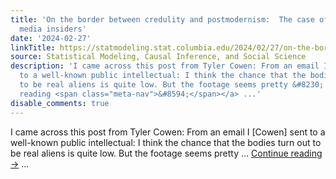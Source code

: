 ```yaml
---
title: 'On the border between credulity and postmodernism:  The case of the UFO’s-as-space-aliens
  media insiders'
date: '2024-02-27'
linkTitle: https://statmodeling.stat.columbia.edu/2024/02/27/on-the-border-between-credulity-and-postmodernism-the-case-of-the-ufos-as-space-aliens-media-insiders/
source: Statistical Modeling, Causal Inference, and Social Science
description: 'I came across this post from Tyler Cowen: From an email I [Cowen] sent
  to a well-known public intellectual: I think the chance that the bodies turn out
  to be real aliens is quite low. But the footage seems pretty &#8230; <a href="https://statmodeling.stat.columbia.edu/2024/02/27/on-the-border-between-credulity-and-postmodernism-the-case-of-the-ufos-as-space-aliens-media-insiders/">Continue
  reading <span class="meta-nav">&#8594;</span></a> ...'
disable_comments: true
---
```

I came across this post from Tyler Cowen: From an email I [Cowen] sent to a well-known public intellectual: I think the chance that the bodies turn out to be real aliens is quite low. But the footage seems pretty &#8230; <a href="https://statmodeling.stat.columbia.edu/2024/02/27/on-the-border-between-credulity-and-postmodernism-the-case-of-the-ufos-as-space-aliens-media-insiders/">Continue reading <span class="meta-nav">&#8594;</span></a> ...